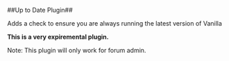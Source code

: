 ##Up to Date Plugin##

Adds a check to ensure you are always running the latest version of Vanilla

**This is a very expiremental plugin.**

Note: This plugin will only work for forum admin.
